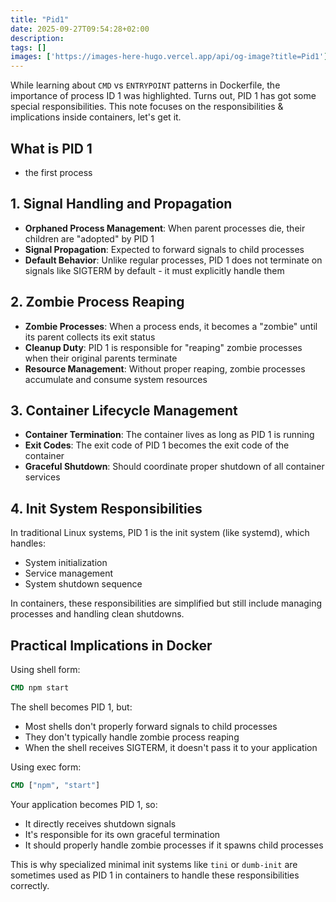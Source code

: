 ```yaml
---
title: "Pid1"
date: 2025-09-27T09:54:28+02:00
description: 
tags: []
images: ['https://images-here-hugo.vercel.app/api/og-image?title=Pid1']
---
```


While learning about `CMD` vs `ENTRYPOINT` patterns in Dockerfile, the importance of process ID 1 was highlighted.
Turns out, PID 1 has got some special responsibilities. 
This note focuses on the responsibilities & implications inside containers, let's get it.

## What is PID 1
- the first process

## 1. Signal Handling and Propagation

- **Orphaned Process Management**: When parent processes die, their children are "adopted" by PID 1
- **Signal Propagation**: Expected to forward signals to child processes
- **Default Behavior**: Unlike regular processes, PID 1 does not terminate on signals like SIGTERM by default - it must explicitly handle them

## 2. Zombie Process Reaping

- **Zombie Processes**: When a process ends, it becomes a "zombie" until its parent collects its exit status
- **Cleanup Duty**: PID 1 is responsible for "reaping" zombie processes when their original parents terminate
- **Resource Management**: Without proper reaping, zombie processes accumulate and consume system resources

## 3. Container Lifecycle Management

- **Container Termination**: The container lives as long as PID 1 is running
- **Exit Codes**: The exit code of PID 1 becomes the exit code of the container
- **Graceful Shutdown**: Should coordinate proper shutdown of all container services

## 4. Init System Responsibilities

In traditional Linux systems, PID 1 is the init system (like systemd), which handles:
- System initialization
- Service management
- System shutdown sequence

In containers, these responsibilities are simplified but still include managing processes and handling clean shutdowns.

## Practical Implications in Docker

Using shell form:
```dockerfile
CMD npm start
```

The shell becomes PID 1, but:
- Most shells don't properly forward signals to child processes
- They don't typically handle zombie process reaping
- When the shell receives SIGTERM, it doesn't pass it to your application

Using exec form:
```dockerfile
CMD ["npm", "start"]
```

Your application becomes PID 1, so:
- It directly receives shutdown signals
- It's responsible for its own graceful termination
- It should properly handle zombie processes if it spawns child processes

This is why specialized minimal init systems like `tini` or `dumb-init` are sometimes used as PID 1 in containers to handle these responsibilities correctly.